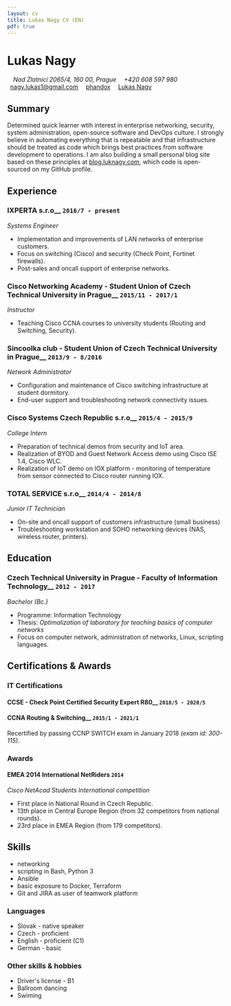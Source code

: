 ```yaml
---
layout: cv
title: Lukas Nagy CV (EN)
pdf: true
---
```

# Lukas Nagy
<div id="contact_info">
<i class="fi-home" style="margin-left:1em">Nad Zlatnicí 2065/4, 160 00, Prague</i> 
<i class="fi-telephone" style="margin-left:1em">+420 608 597 980</i>
<i class="fi-mail" style="margin-left:1em"></i>
<a href="nagy.lukas1@gmail.com" style="margin-left:0.5em">nagy.lukas1@gmail.com</a>
<i class="i-social-github" style="margin-left:1em"></i>
<a href="https://github.com/phandox">phandox</a>
<i class="fi-social-linkedin" style="margin-left:1em"></i>
<a href="www.linkedin.com/in/nagylukas">Lukas Nagy</a>
</div>

## Summary

Determined quick learner wtih interest in enterprise networking, security, system administration, open-source software and DevOps culture. I strongly believe in automating everything that is repeatable and that infrastructure should be treated as code which brings best practices from software development to operations. I am also building a small personal blog site based on these principles at [blog.luknagy.com](https://blog.luknagy.com), which code is open-sourced on my GitHub profile.

## Experience

### IXPERTA s.r.o__  `2016/7 - present`
_Systems Engineer_<br>
- Implementation and improvements of LAN networks of enterprise customers.
- Focus on switching (Cisco) and security (Check Point, Fortinet firewalls).
- Post-sales and oncall support of enterprise networks.

### Cisco Networking Academy - Student Union of Czech Technical University in Prague__  `2015/11 - 2017/1`
_Instructor_<br>
- Teaching Cisco CCNA courses to university students (Routing and Switching, Security).

### Sincoolka club - Student Union of Czech Technical University in Prague__  `2013/9 - 8/2016`
_Network Administrator_<br>
- Configuration and maintenance of Cisco switching infrastructure at student dormitory.
- End-user support and troubleshooting network connectivity issues.

### Cisco Systems Czech Republic s.r.o__  `2015/4 - 2015/9`
_College Intern_<br>
- Preparation of technical demos from security and IoT area.
- Realization of BYOD and Guest Network Access demo using Cisco ISE 1.4, Cisco WLC.
- Realization of IoT demo on IOX platform - monitoring of temperature from sensor connected to Cisco router running IOX.

### TOTAL SERVICE s.r.o__  `2014/4 - 2014/8`
_Junior IT Technician_<br>
- On-site and oncall support of customers infrastructure (small business)
- Troubleshooting workstation and SOHO networking devices (NAS, wireless router, printers).

## Education

### Czech Technical University in Prague - Faculty of Information Technology__  `2012 - 2017`
_Bachelor (Bc.)_<br>
- Programme: Information Technology
- Thesis: _Optimalization of laboratory for teaching basics of computer networks_
- Focus on computer network, administration of networks, Linux, scripting languages.


## Certifications & Awards

### IT Certifications

#### CCSE - Check Point Certified Security Expert R80__  `2018/5 - 2020/5`

#### CCNA Routing & Switching__ `2015/1 - 2021/1`
Recertified by passing CCNP SWITCH exam in January 2018 _(exam id: 300-115)_.


### Awards

#### EMEA 2014 International NetRiders `2014`
_Cisco NetAcad Students International competition_<br>
- First place in National Round in Czech Republic.
- 13th place in Central Europe Region (from 32 competitors from national rounds).
- 23rd place in EMEA Region (from 179 competitors).

## Skills

- networking
- scripting in Bash, Python 3
- Ansible
- basic exposure to Docker, Terraform
- Git and JIRA as user of teamwork platform

### Languages
- Slovak - native speaker
- Czech - proficient
- English - proficient (C1)
- German - basic

### Other skills & hobbies
- Driver's license - B1
- Ballroom dancing
- Swiming
<!-- ### Footer

Last updated: May 2018 -->
